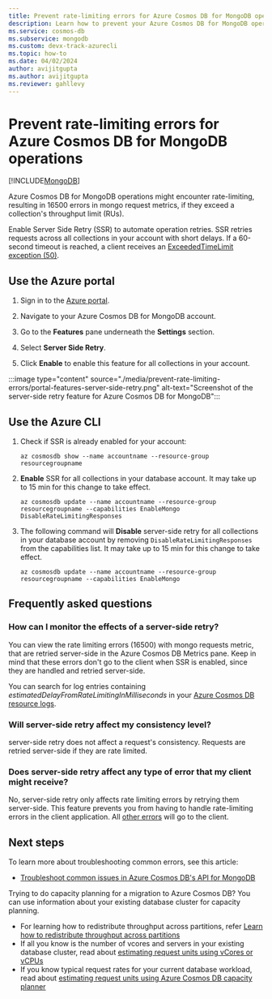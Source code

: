 ```yaml
---
title: Prevent rate-limiting errors for Azure Cosmos DB for MongoDB operations.
description: Learn how to prevent your Azure Cosmos DB for MongoDB operations from hitting rate limiting errors with the SSR (server-side retry) feature.
ms.service: cosmos-db
ms.subservice: mongodb
ms.custom: devx-track-azurecli
ms.topic: how-to
ms.date: 04/02/2024
author: avijitgupta
ms.author: avijitgupta
ms.reviewer: gahllevy
---
```


# Prevent rate-limiting errors for Azure Cosmos DB for MongoDB operations
[!INCLUDE[MongoDB](../includes/appliesto-mongodb.md)]

Azure Cosmos DB for MongoDB operations might encounter rate-limiting, resulting in 16500 errors in mongo request metrics, if they exceed a collection's throughput limit (RUs).

Enable Server Side Retry (SSR) to automate operation retries. SSR retries requests across all collections in your account with short delays. If a 60-second timeout is reached, a client receives an [ExceededTimeLimit exception (50)](error-codes-solutions.md).

## Use the Azure portal

1. Sign in to the [Azure portal](https://portal.azure.com/).

1. Navigate to your Azure Cosmos DB for MongoDB account.

1. Go to the **Features** pane underneath the **Settings** section.

1. Select **Server Side Retry**.

1. Click **Enable** to enable this feature for all collections in your account.

:::image type="content" source="./media/prevent-rate-limiting-errors/portal-features-server-side-retry.png" alt-text="Screenshot of the server-side retry feature for Azure Cosmos DB for MongoDB":::

## Use the Azure CLI

1. Check if SSR is already enabled for your account:

   ```azurecli-interactive
   az cosmosdb show --name accountname --resource-group resourcegroupname
   ```

1. **Enable** SSR for all collections in your database account. It may take up to 15 min for this change to take effect.

   ```azurecli-interactive
   az cosmosdb update --name accountname --resource-group resourcegroupname --capabilities EnableMongo DisableRateLimitingResponses
   ```

1. The following command will **Disable** server-side retry for all collections in your database account by removing `DisableRateLimitingResponses` from the capabilities list. It may take up to 15 min for this change to take effect.

   ```azurecli-interactive
   az cosmosdb update --name accountname --resource-group resourcegroupname --capabilities EnableMongo
   ```

## Frequently asked questions

### How can I monitor the effects of a server-side retry?

You can view the rate limiting errors (16500) with mongo requests metric, that are retried server-side in the Azure Cosmos DB Metrics pane. Keep in mind that these errors don't go to the client when SSR is enabled, since they are handled and retried server-side.

You can search for log entries containing *estimatedDelayFromRateLimitingInMilliseconds* in your [Azure Cosmos DB resource logs](../monitor-resource-logs.md).

### Will server-side retry affect my consistency level?

server-side retry does not affect a request's consistency. Requests are retried server-side if they are rate limited.

### Does server-side retry affect any type of error that my client might receive?

No, server-side retry only affects rate limiting errors by retrying them server-side. This feature prevents you from having to handle rate-limiting errors in the client application. All [other errors](error-codes-solutions.md) will go to the client.

## Next steps

To learn more about troubleshooting common errors, see this article:

* [Troubleshoot common issues in Azure Cosmos DB's API for MongoDB](error-codes-solutions.md)

Trying to do capacity planning for a migration to Azure Cosmos DB? You can use information about your existing database cluster for capacity planning.
* For learning how to redistribute throughput across partitions, refer [Learn how to redistribute throughput across partitions](../distribute-throughput-across-partitions.md)
* If all you know is the number of vcores and servers in your existing database cluster, read about [estimating request units using vCores or vCPUs](../convert-vcore-to-request-unit.md) 
* If you know typical request rates for your current database workload, read about [estimating request units using Azure Cosmos DB capacity planner](estimate-ru-capacity-planner.md)

